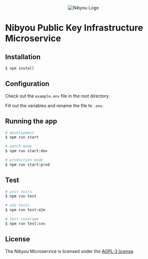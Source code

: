 <p align="center">
  <img src="https://content.luca-kiebel.de/websites/nibyou.de/img/NIBYOU%20logo%20and%20claim%20-%20digital%20-%20big.png" alt="Nibyou Logo">
</p>

# Nibyou Public Key Infrastructure Microservice

## Installation

```bash
$ npm install
```

## Configuration

Check out the `example.env` file in the root directory.

Fill out the variables and rename the file to `.env`.

## Running the app

```bash
# development
$ npm run start

# watch mode
$ npm run start:dev

# production mode
$ npm run start:prod
```

## Test

```bash
# unit tests
$ npm run test

# e2e tests
$ npm run test:e2e

# test coverage
$ npm run test:cov
```

## License

The Nibyou Microservice is licensed under the [AGPL-3 license](LICENSE).
